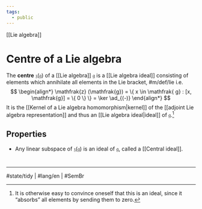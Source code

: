 ```yaml
---
tags:
  - public
---
```

[[Lie algebra]]
# Centre of a Lie algebra

The **centre** $\mathfrak{z} (\mathfrak{g})$ of a [[Lie algebra]] $\mathfrak{g}$ is a [[Lie algebra ideal]] consisting of elements which annihilate all elements in the Lie bracket, #m/def/lie i.e.
$$
\begin{align*}
\mathfrak{z} (\mathfrak{g}) = \{ x \in \mathfrak{ g} : [x, \mathfrak{g}] = \{ 0 \} \} = \ker \ad_{(-)}
\end{align*}
$$
It is the [[Kernel of a Lie algebra homomorphism|kernel]] of the [[adjoint Lie algebra representation]]
and thus an [[Lie algebra ideal|ideal]] of $\mathfrak{g}$.[^alt]

  [^alt]: It is otherwise easy to convince oneself that this is an ideal, since it “absorbs” all elements by sending them to zero.

## Properties

- Any linear subspace of $\mathfrak{z}(\mathfrak{g})$ is an ideal of $\mathfrak{g}$, called a [[Central ideal]].

#
---
#state/tidy | #lang/en | #SemBr
